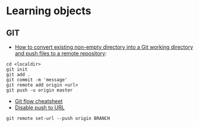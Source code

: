 # Learning objects

## GIT
* [How to convert existing non-empty directory into a Git working directory and push files to a remote repository](http://stackoverflow.com/questions/3311774/how-to-convert-existing-non-empty-directory-into-a-git-working-directory-and-pus):
```
cd <localdir>
git init
git add .
git commit -m 'message'
git remote add origin <url>
git push -u origin master
```
* [Git flow cheatsheet](https://danielkummer.github.io/git-flow-cheatsheet/)
* [Disable push to URL](http://stackoverflow.com/questions/10260311/git-how-to-disable-push)
```
git remote set-url --push origin BRANCH
```
